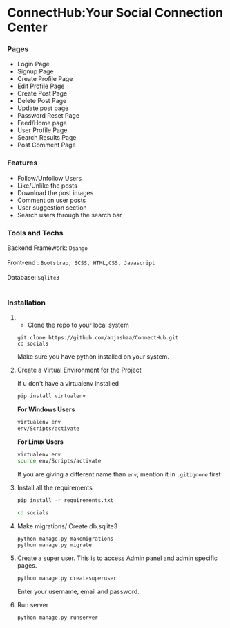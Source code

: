 # ConnectHub:Your Social Connection Center


### Pages

- Login Page
- Signup Page
- Create Profile Page
- Edit Profile Page
- Create Post Page
- Delete Post Page
- Update post page
- Password Reset Page
- Feed/Home page
- User Profile Page
- Search Results Page
- Post Comment Page

### Features

- Follow/Unfollow Users
- Like/Unlike the posts
- Download the post images
- Comment on user posts
- User suggestion section
- Search users through the search bar

### Tools and Techs

Backend Framework: `Django`
<br/><br/>
Front-end : `Bootstrap, SCSS, HTML,CSS, Javascript`
<br/><br/>
Database: `Sqlite3`
<br/><br/>

### Installation

1. 
   - Clone the repo to your local system
   ```git
   git clone https://github.com/anjashaa/ConnectHub.git
   cd socials
   ```
   Make sure you have python installed on your system.
2. Create a Virtual Environment for the Project

   If u don't have a virtualenv installed

   ```bash
   pip install virtualenv
   ```
   **For Windows Users**
   ```bash
   virtualenv env
   env/Scripts/activate
   ```


   **For Linux Users**
   ```bash
   virtualenv env
   source env/Scripts/activate
   ```

   If you are giving a different name than `env`, mention it in `.gitignore` first

3. Install all the requirements

   ```bash
   pip install -r requirements.txt
   ```

    ```bash
   cd socials
   ```


4. Make migrations/ Create db.sqlite3

   ```bash
   python manage.py makemigrations
   python manage.py migrate
   ```

5. Create a super user.
   This is to access Admin panel and admin specific pages.

   ```djangotemplate
   python manage.py createsuperuser
   ```
   

   Enter your username, email and password.

6. Run server
   ```bash
   python manage.py runserver
   
  
 

